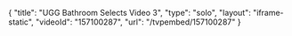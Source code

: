 {
    "title": "UGG Bathroom Selects Video 3",
    "type": "solo",
    "layout": "iframe-static",
    "videoId": "157100287",
    "url": "\/tvpembed\/157100287"
}